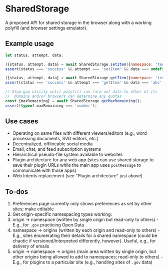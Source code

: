 # SharedStorage

A proposed API for shared storage in the browser along with a working
polyfill (and browser settings emulator).

## Example usage

```js
let status, attempt, data;

({status, attempt, data} = await SharedStorage.setItem({namespace: 'test', data: 'abc'}));
assert(status === 'success' && attempt === 'setItem' && data === undefined, 'Passed setting');

({status, attempt, data} = await SharedStorage.getItem({namespace: 'test'}));
assert(status === 'success' && attempt === 'getItem' && data === 'abc', 'Passed getting');

// Stop-gap utility until polyfill can farm out data to other of its
//  domains and/or browsers can determine any quotas
const {maxRemaining} = await SharedStorage.getMaxRemaining();
assert(typeof maxRemaining === 'number');
```

## Use cases

- Operating on same files with different viewers/editors (e.g., word
  processing documents, SVG editors, etc.)
- Decentralized, offlineable social media
- Email, chat, and feed subscription systems
- Hierarchical pseudo-file system available to websites
- Plugin architecture for any web app (sites can use shared storage to save their
    plugin URLs while the main app uses `postMessage` to communicate with
    those apps)
- Web Intents replacement (see "Plugin architecture" just above)

## To-dos

1. Preferences page currently only shows preferences as set by other sites;
    make editable
1. Get origin-specific namespacing types working:
  1. origin -> namespace (written by single origin but read-only to others) -
    E.g., for `.gov` practicing Open Data
  2. namespace -> origins (written by each origin and read-only to others) -
    E.g., sites enumerating their details for a shared namespace (could be
    chaotic if versioned/interpreted differently, however). Useful, e.g., for
    delivery of emails
  3. origin -> namespace -> origins (main area written by single origin, but
    other origins being allowed to add to namespaces; read-only to others) -
    E.g., for plugins to a particular site (e.g., handling sites of `.gov`
    data)
